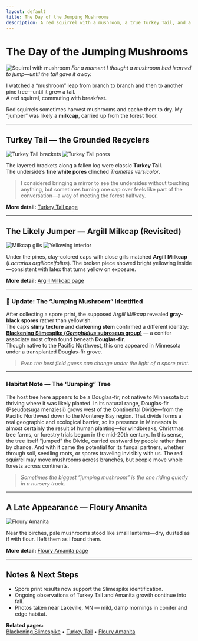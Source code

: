 ```yaml
---
layout: default
title: The Day of the Jumping Mushrooms
description: A red squirrel with a mushroom, a true Turkey Tail, and a misidentified milkcap that became a Slimespike—one morning’s woodland story.
---
```


# The Day of the Jumping Mushrooms

![Squirrel with mushroom](/gallery/fungi/mushrooms/assets/misc/squirrel-jumping-mushroom.jpg)
*For a moment I thought a mushroom had learned to jump—until the tail gave it away.*

I watched a “mushroom” leap from branch to branch and then to another pine tree—until it grew a tail.  
A red squirrel, commuting with breakfast.

Red squirrels sometimes harvest mushrooms and cache them to dry. My “jumper” was likely a **milkcap**, carried up from the forest floor.

---

## Turkey Tail — the Grounded Recyclers

![Turkey Tail brackets](/gallery/fungi/mushrooms/assets/turkeytail/turkey-tail-top.jpg)
![Turkey Tail pores](/gallery/fungi/mushrooms/assets/turkeytail/turkey-tail-underside.jpg)

The layered brackets along a fallen log were classic **Turkey Tail**.  
The underside’s **fine white pores** clinched *Trametes versicolor*.

> I considered bringing a mirror to see the undersides without touching anything, but sometimes turning one cap over feels like part of the conversation—a way of meeting the forest halfway.

**More detail:** [Turkey Tail page](/gallery/fungi/mushrooms/turkey-tail/)

---

## The Likely Jumper — Argill Milkcap (Revisited)

![Milkcap gills](/gallery/fungi/mushrooms/assets/milkcap/argill-milkcap-gills.jpg)
![Yellowing interior](/gallery/fungi/mushrooms/assets/milkcap/argill-milkcap-stem-cut.jpg)

Under the pines, clay-colored caps with close gills matched **Argill Milkcap**  
(*Lactarius argillaceifolius*). The broken piece showed bright yellowing inside—consistent with latex that turns yellow on exposure.

**More detail:** [Argill Milkcap page](/gallery/fungi/mushrooms/argill-milkcap/)

---

### 🌲 Update: The “Jumping Mushroom” Identified

After collecting a spore print, the supposed *Argill Milkcap* revealed **gray-black spores** rather than yellowish.  
The cap’s **slimy texture** and **darkening stem** confirmed a different identity:  
**[Blackening Slimespike (*Gomphidius* subroseus group)](/gallery/fungi/mushrooms/blackening-slimespike/)** — a conifer associate most often found beneath **Douglas-fir**.  
Though native to the Pacific Northwest, this one appeared in Minnesota under a transplanted Douglas-fir grove.

> *Even the best field guess can change under the light of a spore print.*

---

### Habitat Note — The “Jumping” Tree

The host tree here appears to be a Douglas-fir, not native to Minnesota but thriving where it was likely planted.
In its natural range, Douglas-fir (Pseudotsuga menziesii) grows west of the Continental Divide—from the Pacific Northwest down to the Monterey Bay region.
That divide forms a real geographic and ecological barrier, so its presence in Minnesota is almost certainly the result of human planting—for windbreaks, Christmas tree farms, or forestry trials begun in the mid-20th century.
In this sense, the tree itself “jumped” the Divide, carried eastward by people rather than by chance.
And with it came the potential for its fungal partners, whether through soil, seedling roots, or spores traveling invisibly with us.
The red squirrel may move mushrooms across branches, but people move whole forests across continents.

> *Sometimes the biggest “jumping mushroom” is the one riding quietly in a nursery truck.*

---

## A Late Appearance — Floury Amanita

![Floury Amanita](/gallery/fungi/mushrooms/assets/amanita/floury-amanita.jpg)

Near the birches, pale mushrooms stood like small lanterns—dry, dusted as if with flour. I left them as I found them.

**More detail:** [Floury Amanita page](/gallery/fungi/mushrooms/floury-amanita/)

---

## Notes & Next Steps

- Spore print results now support the Slimespike identification.  
- Ongoing observations of Turkey Tail and Amanita growth continue into fall.  
- Photos taken near Lakeville, MN — mild, damp mornings in conifer and edge habitat.

**Related pages:**  
[Blackening Slimespike](/gallery/fungi/mushrooms/blackening-slimespike/) •
[Turkey Tail](/gallery/fungi/mushrooms/turkeytail/) •
[Floury Amanita](/gallery/fungi/mushrooms/floury-amanita/)
